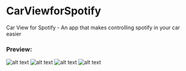 # CarViewforSpotify
 Car View for Spotify - An app that makes controlling spotify in your car easier
 
### Preview:
![alt text](https://i.imgur.com/jYJy7u1.png "Player Page")
![alt text](https://i.imgur.com/CBBKPa0.png "Start")
![alt text](https://i.imgur.com/aKrkgHU.png "Light Mode")
![alt text](https://i.imgur.com/v2d67ki.png "Landscape")
